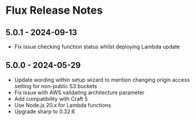 # Flux Release Notes

## 5.0.1 - 2024-09-13

- Fix issue checking function status whilst deploying Lambda update

## 5.0.0 - 2024-05-29

- Update wording within setup wizard to mention changing origin access setting for non-public S3 buckets
- Fix issue with AWS validating architecture parameter
- Add compatibility with Craft 5
- Use Node.js 20.x for Lambda functions
- Upgrade sharp to 0.32.6
